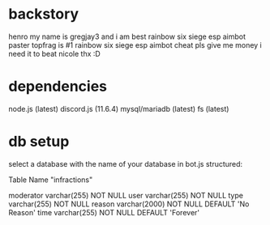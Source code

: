 # backstory
henro my name is gregjay3 and i am best rainbow six siege esp aimbot paster
topfrag is #1 rainbow six siege esp aimbot cheat 
pls give me money i need it to beat nicole
thx :D

# dependencies
node.js (latest)
discord.js (11.6.4)
mysql/mariadb (latest)
fs (latest)

# db setup
select a database with the name of your database in bot.js structured:

Table Name "infractions"

moderator varchar(255) NOT NULL
user varchar(255) NOT NULL
type varchar(255) NOT NULL
reason varchar(2000) NOT NULL DEFAULT 'No Reason'
time varchar(255) NOT NULL DEFAULT 'Forever'
